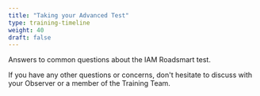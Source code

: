```yaml
---
title: "Taking your Advanced Test"
type: training-timeline
weight: 40
draft: false
---
```


Answers to common questions about the IAM Roadsmart test.

If you have any other questions or concerns, don't hesitate to discuss with your Observer or a member of the Training Team.

